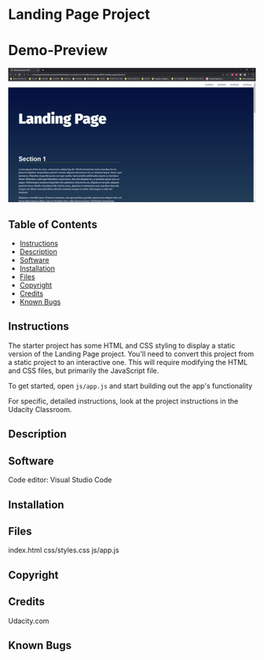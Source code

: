 # Landing Page Project

# Demo-Preview
![Screenshot of the Landing Page](/img/Landing-Page-Screenshot.JPG "Screenshot of Landing Page")

## Table of Contents

* [Instructions](#instructions)
* [Description](#description)
* [Software](#software)
* [Installation](#installation)
* [Files](#files)
* [Copyright](#copyright)
* [Credits](#credits)
* [Known Bugs](#knownbugs)

## Instructions

The starter project has some HTML and CSS styling to display a static version of the Landing Page project. You'll need to convert this project from a static project to an interactive one. This will require modifying the HTML and CSS files, but primarily the JavaScript file.

To get started, open `js/app.js` and start building out the app's functionality

For specific, detailed instructions, look at the project instructions in the Udacity Classroom.

## Description
    

## Software
Code editor: Visual Studio Code

## Installation

## Files
index.html
css/styles.css
js/app.js

## Copyright

## Credits
 
 Udacity.com

## Known Bugs
